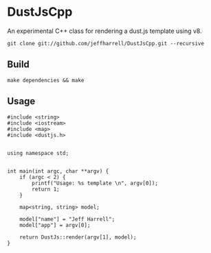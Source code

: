 # DustJsCpp

An experimental C++ class for rendering a dust.js template using v8.

```
git clone git://github.com/jeffharrell/DustJsCpp.git --recursive
```


## Build 
```
make dependencies && make
```

## Usage
```
#include <string>
#include <iostream>
#include <map>
#include <dustjs.h>


using namespace std;


int main(int argc, char **argv) {
	if (argc < 2) {
		printf("Usage: %s template \n", argv[0]);
		return 1;
	}

	map<string, string> model;

	model["name"] = "Jeff Harrell";
	model["app"] = argv[0];

	return DustJs::render(argv[1], model);
}
```
